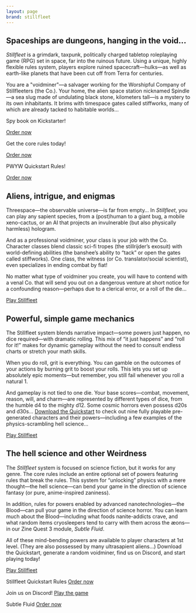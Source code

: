 ```yaml
---
layout: page
brand: stillfleet
---
```


## Spaceships are dungeons, hanging in the void...

*Stillfleet* is a grimdark, taxpunk, politically charged tabletop roleplaying game (RPG) set in space, far into the ruinous future. Using a unique, highly flexible rules system, players explore ruined spacecraft—hulks—as well as earth-like planets that have been cut off from Terra for centuries.

You are a "voidminer"—a salvager working for the Worshipful Company of Stillfleeters (the Co.). Your home, the alien space station nicknamed Spindle—a sea slug made of undulating black stone, kilometers tall—is a mystery to its own inhabitants. It brims with timespace gates called stiffworks, many of which are already tacked to habitable worlds…

Spy book on Kickstarter!

[Order now](https://www.kickstarter.com/projects/wythe/qadida-a-spy-filled-stillfleet-gazetteer)

Get the core rules today!

[Order now](https://stillfleet.itch.io/stillfleet-core-rulebook)

PWYW Quickstart Rules!

[Order now](https://www.drivethrurpg.com/product/345671/Stillfleet--Quickstart-Rules)

## Aliens, intrigue, and enigmas

Threespace—the observable universe—is far from empty… In *Stillfleet*, you can play any sapient species, from a (post)human to a giant bug, a mobile xeno-cactus, or an AI that projects an invulnerable (but also physically harmless) hologram.

And as a professional voidminer, your class is your job with the Co. Character classes blend classic sci-fi tropes (the stillrijder’s exosuit) with world-defining abilities (the banshee’s ability to “tack” or open the gates called stiffworks). One class, the witness (or Co. translator/social scientist), even specializes in ending combat by fiat!

No matter what type of voidminer you create, you will have to contend with a venal Co. that will send you out on a dangerous venture at short notice for a confounding reason—perhaps due to a clerical error, or a roll of the die…

[Play Stillfleet](/play.html)

## Powerful, simple game mechanics

The Stillfleet system blends narrative impact—some powers just happen, no dice required—with dramatic rolling. This mix of “it just happens” and “roll for it!” makes for dynamic gameplay without the need to consult endless charts or stretch your math skills.

When you do roll, grit is everything. You can gamble on the outcomes of your actions by burning grit to boost your rolls. This lets you set up absolutely epic moments—but remember, you still fail whenever you roll a natural 1.


And gameplay is not tied to one die. Your base scores—combat, movement, reason, will, and charm—are represented by different types of dice, from the humble d4 to the mighty d12. Some cosmic horrors even possess d20s and d30s… [Download the Quickstart](https://www.drivethrurpg.com/product/345671/Stillfleet--Quickstart-Rules) to check out nine fully playable pre-generated characters and their powers—including a few examples of the physics-scrambling hell science…

[Play Stillfleet](/play.html)

## The hell science and other Weirdness
The *Stillfleet* system is focused on science fiction, but it works for any genre. The core rules include an entire optional set of powers featuring rules that break the rules. This system for “unlocking” physics with a mere thought—the hell science—can bend your game in the direction of science fantasy (or pure, anime-inspired zaniness). 

In addition, rules for powers enabled by advanced nanotechnologies—the Blood—can pull your game in the direction of science horror. You can learn much about the Blood—including what foods nanite-addicts crave, and what random items cryosleepers tend to carry with them across the æons—in our Zine Quest 3 module, *Subtle Fluid*.

All of these mind-bending powers are available to player characters at 1st level. (They are also possessed by many ultrasapient aliens…) Download the Quickstart, generate a random voidminer, find us on Discord, and start playing today!

[Play Stillfleet](/play.html)



Stillfleet Quickstart Rules
[Order now](https://stillfleet.com/qsr/)

Join us on Discord!
[Play the game](https://stillfleet.com/play/)

Subtle Fluid
[Order now](https://stillfleet.com/subtle-fluid)
